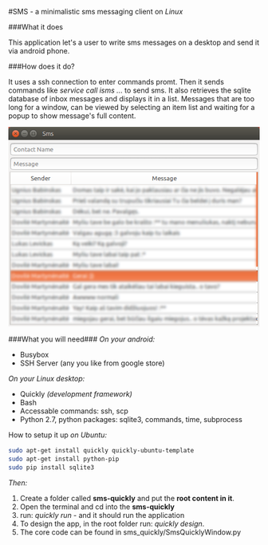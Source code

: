 #SMS - a minimalistic sms messaging client on *Linux*

###What it does

This application let's a user to write sms messages on a desktop and send it via android phone.

###How does it do?

It uses a ssh connection to enter commands promt. Then it sends commands like *service call isms ...* to send sms. It also retrieves the sqlite database of inbox messages and displays it in a list. Messages that are too long for a window, can be viewed by selecting an item list and waiting for a popup to show message's full content. 

![Alt text](1.png?raw=true "ScreenShot")

###What you will need###
*On your android:*
- Busybox
- SSH Server (any you like from google store)

*On your Linux desktop:*
- Quickly *(development framework)*
- Bash
- Accessable commands: ssh, scp
- Python 2.7, python packages: sqlite3, commands, time, subprocess

How to setup it up *on Ubuntu:*

```bash
sudo apt-get install quickly quickly-ubuntu-template
sudo apt-get install python-pip
sudo pip install sqlite3
```

*Then:*


1. Create a folder called **sms-quickly** and put the **root content in it**.
2. Open the terminal and cd into the **sms-quickly**
3. run: *quickly run* - and it should run the application
4. To design the app, in the root folder run: *quickly design*.
5. The core code can be found in sms_quickly/SmsQuicklyWindow.py